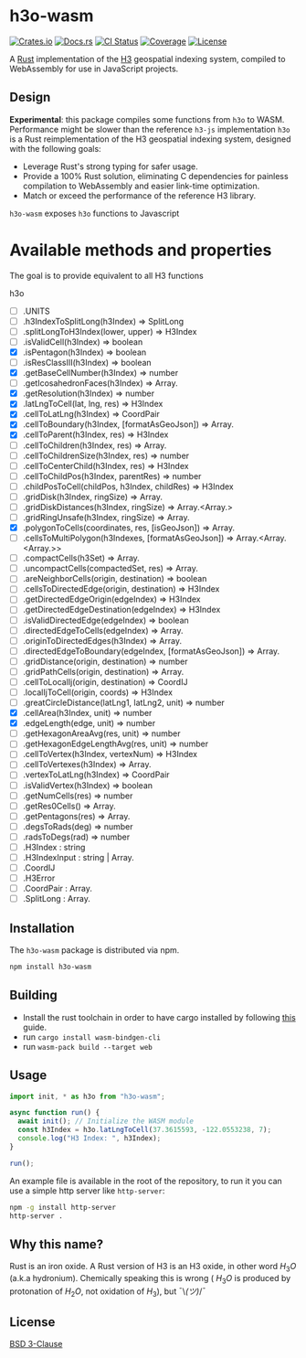 # h3o-wasm

[![Crates.io](https://img.shields.io/crates/v/h3o.svg)](https://crates.io/crates/h3o)
[![Docs.rs](https://docs.rs/h3o/badge.svg)](https://docs.rs/h3o)
[![CI Status](https://github.com/HydroniumLabs/h3o/actions/workflows/ci.yml/badge.svg)](https://github.com/HydroniumLabs/h3o/actions)
[![Coverage](https://img.shields.io/codecov/c/github/HydroniumLabs/h3o)](https://app.codecov.io/gh/HydroniumLabs/h3o)
[![License](https://img.shields.io/badge/license-BSD-green)](https://opensource.org/licenses/BSD-3-Clause)

A [Rust](https://rustlang.org) implementation of the [H3](https://h3geo.org) geospatial indexing system, compiled to
WebAssembly for use in JavaScript projects.

## Design

**Experimental**: this package compiles some functions from `h3o` to WASM. Performance might be slower than the
reference `h3-js` implementation
`h3o` is a Rust reimplementation of the H3 geospatial indexing system, designed with the following goals:

- Leverage Rust's strong typing for safer usage.
- Provide a 100% Rust solution, eliminating C dependencies for painless compilation to WebAssembly and easier link-time
  optimization.
- Match or exceed the performance of the reference H3 library.

`h3o-wasm` exposes `h3o` functions to Javascript

# Available methods and properties

The goal is to provide equivalent to all H3 functions

h3o

- [ ] .UNITS
- [ ] .h3IndexToSplitLong(h3Index) ⇒ SplitLong
- [ ] .splitLongToH3Index(lower, upper) ⇒ H3Index
- [ ] .isValidCell(h3Index) ⇒ boolean
- [x] .isPentagon(h3Index) ⇒ boolean
- [ ] .isResClassIII(h3Index) ⇒ boolean
- [x] .getBaseCellNumber(h3Index) ⇒ number
- [ ] .getIcosahedronFaces(h3Index) ⇒ Array.<number>
- [x] .getResolution(h3Index) ⇒ number
- [x] .latLngToCell(lat, lng, res) ⇒ H3Index
- [x] .cellToLatLng(h3Index) ⇒ CoordPair
- [x] .cellToBoundary(h3Index, [formatAsGeoJson]) ⇒ Array.<CoordPair>
- [x] .cellToParent(h3Index, res) ⇒ H3Index
- [ ] .cellToChildren(h3Index, res) ⇒ Array.<H3Index>
- [ ] .cellToChildrenSize(h3Index, res) ⇒ number
- [ ] .cellToCenterChild(h3Index, res) ⇒ H3Index
- [ ] .cellToChildPos(h3Index, parentRes) ⇒ number
- [ ] .childPosToCell(childPos, h3Index, childRes) ⇒ H3Index
- [ ] .gridDisk(h3Index, ringSize) ⇒ Array.<H3Index>
- [ ] .gridDiskDistances(h3Index, ringSize) ⇒ Array.<Array.<H3Index>>
- [ ] .gridRingUnsafe(h3Index, ringSize) ⇒ Array.<H3Index>
- [x] .polygonToCells(coordinates, res, [isGeoJson]) ⇒ Array.<H3Index>
- [ ] .cellsToMultiPolygon(h3Indexes, [formatAsGeoJson]) ⇒ Array.<Array.<Array.<CoordPair>>>
- [ ] .compactCells(h3Set) ⇒ Array.<H3Index>
- [ ] .uncompactCells(compactedSet, res) ⇒ Array.<H3Index>
- [ ] .areNeighborCells(origin, destination) ⇒ boolean
- [ ] .cellsToDirectedEdge(origin, destination) ⇒ H3Index
- [ ] .getDirectedEdgeOrigin(edgeIndex) ⇒ H3Index
- [ ] .getDirectedEdgeDestination(edgeIndex) ⇒ H3Index
- [ ] .isValidDirectedEdge(edgeIndex) ⇒ boolean
- [ ] .directedEdgeToCells(edgeIndex) ⇒ Array.<H3Index>
- [ ] .originToDirectedEdges(h3Index) ⇒ Array.<H3Index>
- [ ] .directedEdgeToBoundary(edgeIndex, [formatAsGeoJson]) ⇒ Array.<CoordPair>
- [ ] .gridDistance(origin, destination) ⇒ number
- [ ] .gridPathCells(origin, destination) ⇒ Array.<H3Index>
- [ ] .cellToLocalIj(origin, destination) ⇒ CoordIJ
- [ ] .localIjToCell(origin, coords) ⇒ H3Index
- [ ] .greatCircleDistance(latLng1, latLng2, unit) ⇒ number
- [x] .cellArea(h3Index, unit) ⇒ number
- [x] .edgeLength(edge, unit) ⇒ number
- [ ] .getHexagonAreaAvg(res, unit) ⇒ number
- [ ] .getHexagonEdgeLengthAvg(res, unit) ⇒ number
- [ ] .cellToVertex(h3Index, vertexNum) ⇒ H3Index
- [ ] .cellToVertexes(h3Index) ⇒ Array.<H3Index>
- [ ] .vertexToLatLng(h3Index) ⇒ CoordPair
- [ ] .isValidVertex(h3Index) ⇒ boolean
- [ ] .getNumCells(res) ⇒ number
- [ ] .getRes0Cells() ⇒ Array.<H3Index>
- [ ] .getPentagons(res) ⇒ Array.<H3Index>
- [ ] .degsToRads(deg) ⇒ number
- [ ] .radsToDegs(rad) ⇒ number
- [ ] .H3Index : string
- [ ] .H3IndexInput : string | Array.<number>
- [ ] .CoordIJ
- [ ] .H3Error
- [ ] .CoordPair : Array.<number>
- [ ] .SplitLong : Array.<number>

## Installation

The `h3o-wasm` package is distributed via npm.

```bash
npm install h3o-wasm
```

## Building

* Install the rust toolchain in order to have cargo installed by following
  [this](https://www.rust-lang.org/tools/install) guide.
* run `cargo install wasm-bindgen-cli`
* run `wasm-pack build --target web`

## Usage

```javascript
import init, * as h3o from "h3o-wasm";

async function run() {
  await init(); // Initialize the WASM module
  const h3Index = h3o.latLngToCell(37.3615593, -122.0553238, 7);
  console.log("H3 Index: ", h3Index);
}

run();
```

An example file is available in the root of the repository, to run it you can use a simple http server
like `http-server`:

```bash
npm -g install http-server
http-server .
```

## Why this name?

Rust is an iron oxide.
A Rust version of H3 is an H3 oxide, in other word $H_3O$ (a.k.a hydronium).
Chemically speaking this is wrong ( $H_3O$ is produced by protonation of
$H_2O$, not oxidation of $H_3$), but ¯\\_(ツ)_/¯

## License

[BSD 3-Clause](./LICENSE)
